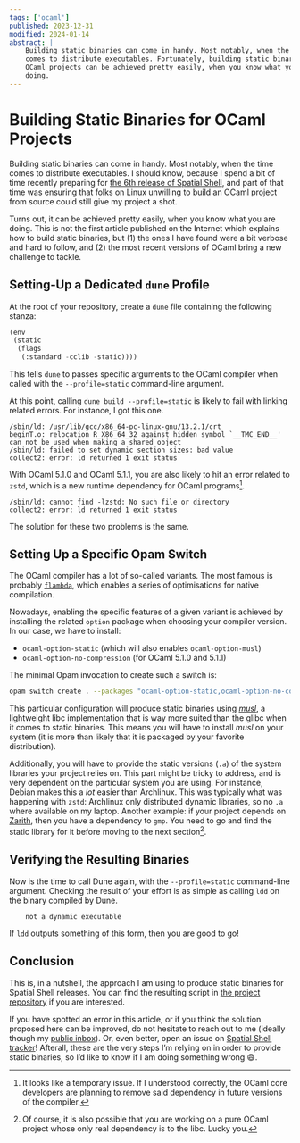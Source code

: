 ```yaml
---
tags: ['ocaml']
published: 2023-12-31
modified: 2024-01-14
abstract: |
    Building static binaries can come in handy. Most notably, when the time
    comes to distribute executables. Fortunately, building static binaries from
    OCaml projects can be achieved pretty easily, when you know what you are
    doing.
---
```


# Building Static Binaries for OCaml Projects

Building static binaries can come in handy. Most notably, when the time comes
to distribute executables. I should know, because I spend a bit of time
recently preparing for [the 6th release of Spatial
Shell](./SpatialShell6.html), and part of that time was ensuring that folks on
Linux unwilling to build an OCaml project from source could still give my
project a shot.

Turns out, it can be achieved pretty easily, when you know what you are doing.
This is not the first article published on the Internet which explains how to
build static binaries, but (1) the ones I have found were a bit verbose and
hard to follow, and (2) the most recent versions of OCaml bring a new challenge
to tackle.

## Setting-Up a Dedicated `dune` Profile

At the root of your repository, create a `dune` file containing the following
stanza:

```lisp
(env
 (static
  (flags
   (:standard -cclib -static))))
```

This tells `dune` to passes specific arguments to the OCaml compiler when
called with the `--profile=static` command-line argument.

At this point, calling `dune build --profile=static` is likely to fail with
linking related errors. For instance, I got this one.

```
/sbin/ld: /usr/lib/gcc/x86_64-pc-linux-gnu/13.2.1/crt
beginT.o: relocation R_X86_64_32 against hidden symbol `__TMC_END__' can not be used when making a shared object
/sbin/ld: failed to set dynamic section sizes: bad value
collect2: error: ld returned 1 exit status
```

With OCaml 5.1.0 and OCaml 5.1.1, you are also likely to hit an error related
to `zstd`, which is a new runtime dependency for OCaml programs[^temp].

```
/sbin/ld: cannot find -lzstd: No such file or directory
collect2: error: ld returned 1 exit status
```

[^temp]: It looks like a temporary issue. If I understood correctly, the OCaml
    core developers are planning to remove said dependency in future versions
    of the compiler.


The solution for these two problems is the same.

## Setting Up a Specific Opam Switch

The OCaml compiler has a lot of so-called variants. The most famous is probably
[`flambda`](https://v2.ocaml.org/manual/flambda.html), which enables a series
of optimisations for native compilation.

Nowadays, enabling the specific features of a given variant is achieved by
installing the related `option` package when choosing your compiler version. In
our case, we have to install:

- `ocaml-option-static` (which will also enables `ocaml-option-musl`)
- `ocaml-option-no-compression` (for OCaml 5.1.0 and 5.1.1)

The minimal Opam invocation to create such a switch is:

```bash
opam switch create . --packages "ocaml-option-static,ocaml-option-no-compression,ocaml.5.1.1"
```

This particular configuration will produce static binaries using
[*musl*](https://musl.libc.org), a lightweight libc implementation that is way
more suited than the glibc when it comes to static binaries. This means you
will have to install *musl* on your system (it is more than likely that it is
packaged by your favorite distribution).

Additionally, you will have to provide the static versions (`.a`) of the system
libraries your project relies on. This part might be tricky to address, and is
very dependent on the particular system you are using. For instance, Debian
makes this a *lot* easier than Archlinux. This was typically what was happening
with `zstd`: Archlinux only distributed dynamic libraries, so no `.a` where
available on my laptop. Another example: if your project depends on
[Zarith](https://github.com/ocaml/Zarith), then you have a dependency to `gmp`.
You need to go and find the static library for it before moving to the next
section[^lucky].

[^lucky]: Of course, it is also possible that you are working on a pure OCaml
    project whose only real dependency is to the libc. Lucky you.

## Verifying the Resulting Binaries

Now is the time to call Dune again, with the `--profile=static` command-line
argument. Checking the result of your effort is as simple as calling `ldd` on
the binary compiled by Dune.

```
    not a dynamic executable
```

If `ldd` outputs something of this form, then you are good to go!

## Conclusion

This is, in a nutshell, the approach I am using to produce static binaries for
Spatial Shell releases. You can find the resulting script in [the project
repository](https://github.com/lthms/spatial-shell/blob/cc026c67a4645a01bf6cc6600e9e6baa87441fa8/scripts/prepare-release-artifacts.sh)
if you are interested.

If you have spotted an error in this article, or if you think the solution
proposed here can be improved, do not hesitate to reach out to me (ideally
though my [public inbox](mailto:~lthms/public-inbox@lists.sr.ht)). Or, even
better, open an issue on [Spatial Shell
tracker](https://github.com/lthms/spatial-shell/issues)! Afterall, these are
the very steps I’m relying on in order to provide static binaries, so I’d like
to know if I am doing something wrong 😅.
